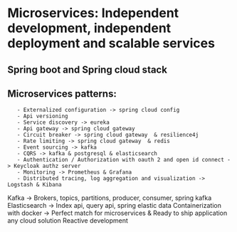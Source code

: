 # Microservices: Independent development, independent deployment and scalable services
## Spring boot and Spring cloud stack
## Microservices patterns:
       - Externalized configuration -> spring cloud config
       - Api versioning 
       - Service discovery -> eureka
       - Api gateway -> spring cloud gateway
       - Circuit breaker -> spring cloud gateway  & resilience4j
       - Rate limiting -> spring cloud gateway  & redis
       - Event sourcing -> kafka
       - CQRS -> kafka & postgresql & elasticsearch
       - Authentication / Authorization with oauth 2 and open id connect -> Keycloak authz server
       - Monitoring -> Prometheus & Grafana
       - Distributed tracing, log aggregation and visualization -> Logstash & Kibana
Kafka -> Brokers, topics, partitions, producer, consumer, spring kafka
Elasticsearch -> Index api, query api, spring elastic data
Containerization with docker -> Perfect match for microservices & Ready to ship application any cloud solution
Reactive development
